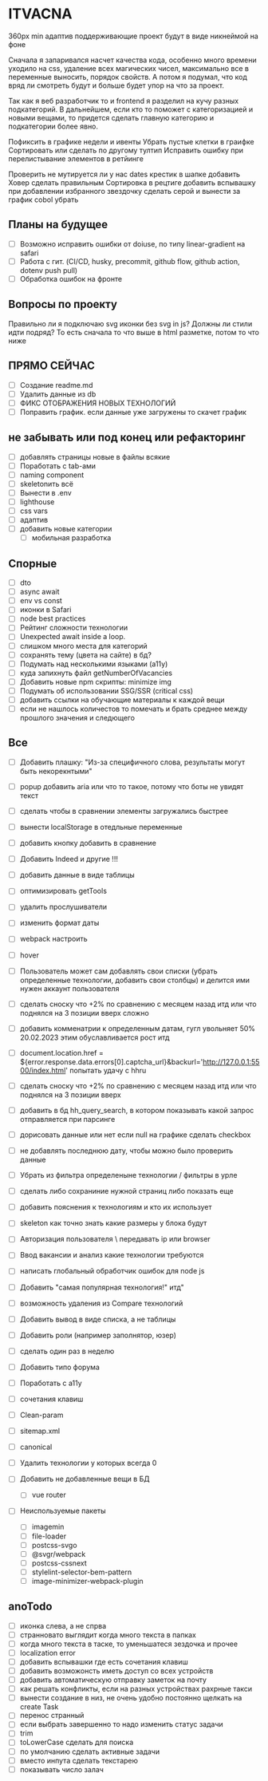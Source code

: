 # ITVACNA

360px min адаптив
поддерживающие проект будут в виде никнеймой на фоне

Сначала я запаривался насчет качества кода, особенно много времени уходило на css, удаление всех магических чисел, максимально все в переменные выносить, порядок свойств. А потом я подумал, что код вряд ли смотреть будут и больше будет упор на что за проект.

Так как я веб разработчик то и frontend я разделил на кучу разных подкатегорий. В дальнейшем, если кто то поможет с категоризацией и новыми вещами, то придется сделать главную категорию и подкатегории более явно.

Пофиксить в графике недели и ивенты
Убрать пустые клетки в граифке
Сортировать или сделать по другому тултип
Исправить ошибку при перелистывание элементов в ретйинге

Проверить не мутируется ли у нас dates
крестик в шапке добавить
Ховер сделать правильным
Сортировка в рецтиге
добавить вспывашку при добавлении избранного
звездочку сделать серой и вынести за график
cobol убрать

## Планы на будущее

- [ ] Возможно исправить ошибки от doiuse, по типу linear-gradient на safari
- [ ] Работа с гит. (CI/CD, husky, precommit, github flow, github action, dotenv push pull)
- [ ] Обработка ошибок на фронте

## Вопросы по проекту

Правильно ли я подключаю svg иконки без svg in js?
Должны ли стили идти подряд? То есть сначала то что выше в html разметке, потом то что ниже

## ПРЯМО СЕЙЧАС

- [ ] Создание readme.md
- [ ] Удалить данные из db
- [ ] ФИКС ОТОБРАЖЕНИЯ НОВЫХ ТЕХНОЛОГИЙ
- [ ] Поправить график. если данные уже загружены то скачет график

## не забывать или под конец или рефакторинг

- [ ] добавлять страницы новые в файлы всякие
- [ ] Поработать с tab-ами
- [ ] naming component
- [ ] skeletonить всё
- [ ] Вынести в .env
- [ ] lighthouse
- [ ] css vars
- [ ] адаптив
- [ ] добавить новые категории
  - [ ] мобильная разработка

## Спорные

- [ ] dto
- [ ] async await
- [ ] env vs const
- [ ] иконки в Safari
- [ ] node best practices
- [ ] Рейтинг сложности технологии
- [ ] Unexpected await inside a loop.
- [ ] слишком много места для категорий
- [ ] сохранять тему (цвета на сайте) в бд?
- [ ] Подумать над несколькими языками (a11y)
- [ ] куда запихнуть файл getNumberOfVacancies
- [ ] Добавить новые npm скрипты: minimize img
- [ ] Подумать об использовании SSG/SSR (critical css)
- [ ] добавить ссылки на обучающие материалы к каждой вещи
- [ ] если не нашлось количестов то помечать и брать среднее между прошлого значения и следющего

## Все

- [ ] Добавить плашку: "Из-за специфичного слова, результаты могут быть некорекнтыми"
- [ ] popup добавить aria или что то такое, потому что боты не увидят текст
- [ ] сделать чтобы в сравнении элементы загружались быстрее
- [ ] вынести localStorage в отедльные переменные
- [ ] добавить кнопку добавить в сравнение
- [ ] Добавить Indeed и другие !!!
- [ ] добавить данные в виде таблицы
- [ ] оптимизировать getTools
- [ ] удалить прослушиватели
- [ ] изменить формат даты
- [ ] webpack настроить
- [ ] hover

- [ ] Пользователь может сам добавлять свои списки (убрать определенные технологии, добавить свои столбцы) и делится ими нужен аккаунт пользователя
- [ ] сделать сноску что +2% по сравнению с месяцем назад итд или что поднялся на 3 позиции вверх сложно
- [ ] добавить комменатрии к определенным датам, гугл увольняет 50% 20.02.2023 этим обуславливается рост итд
- [ ] document.location.href = ${error.response.data.errors[0].captcha_url}&backurl='<http://127.0.0.1:5500/index.html>' попытать удачу с hhru
- [ ] сделать сноску что +2% по сравнению с месяцем назад итд или что поднялся на 3 позиции вверх
- [ ] добавить в бд hh_query_search, в котором показывать какой запрос отправляется при парсинге
- [ ] дорисовать данные или нет если null на графике сделать checkbox
- [ ] не добавлять последнюю дату, чтобы можно было проверить данные
- [ ] Убрать из фильтра определеныне технологии / фильтры в урле
- [ ] сделать либо сохраниние нужной страниц либо показать еще
- [ ] добавить пояснения к технологиям и кто их использует
- [ ] skeleton как точно знать какие размеры у блока будут
- [ ] Авторизация пользователя \ передавать ip или browser
- [ ] Ввод вакансии и анализ какие технологии требуются
- [ ] написать глобальный обработчик ошибок для node js
- [ ] Добавить "самая популярная технология!" итд"
- [ ] возможность удаления из Compare технологий
- [ ] Добавить вывод в виде списка, а не таблицы
- [ ] Добавить роли (например заполнятор, юзер)
- [ ] сделать один раз в неделю
- [ ] Добавить типо форума
- [ ] Поработать с a11y
- [ ] сочетания клавиш
- [ ] Clean-param
- [ ] sitemap.xml
- [ ] canonical
- [ ] Удалить технологии у которых всегда 0
- [ ] Добавить не добавленные вещи в БД
  - [ ] vue router
- [ ] Неиспользуемые пакеты
  - [ ] imagemin
  - [ ] file-loader
  - [ ] postcss-svgo
  - [ ] @svgr/webpack
  - [ ] postcss-cssnext
  - [ ] stylelint-selector-bem-pattern
  - [ ] image-minimizer-webpack-plugin

## anoTodo

- [ ] иконка слева, а не спрва
- [ ] странновато выглядит когда много текста в папках
- [ ] когда много текста в таске, то уменьшатеся зездочка и прочее
- [ ] localization error
- [ ] добавить вспывашки где есть сочетания клавиш
- [ ] добавить возможонсть иметь доступ со всех устройств
- [ ] добавить автоматическую отправку заметок на почту
- [ ] как решать конфликты, если на разных устройствах рахрные такси
- [ ] вынести создание в низ, не очень удобно постоянно щелкать на create Task
- [ ] перенос странный
- [ ] если выбрать завершенно то надо изменить статус задачи
- [ ] trim
- [ ] toLowerCase сделать для поиска
- [ ] по умолчанию сделать активные задачи
- [ ] вместо инпута сделать текстарею
- [ ] показывать число залач
